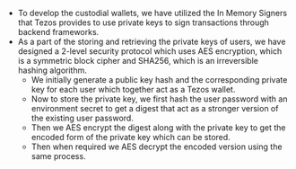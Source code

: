 - To develop the custodial wallets, we have utilized the In Memory Signers that Tezos provides to use private keys to sign transactions through backend frameworks.
- As a part of the storing and retrieving the private keys of users, we have designed a 2-level security protocol which uses AES encryption, which is a symmetric block cipher and SHA256, which is an irreversible hashing algorithm. 
  - We initially generate a public key hash and the corresponding private key for each user which together act as a Tezos wallet.
  - Now to store the private key, we first hash the user password with an environment secret to get a digest that act as a stronger version of the existing user password.
  - Then we AES encrypt the digest along with the private key to get the encoded form of the private key which can be stored.
  - Then when required we AES decrypt the encoded version using the same process.
